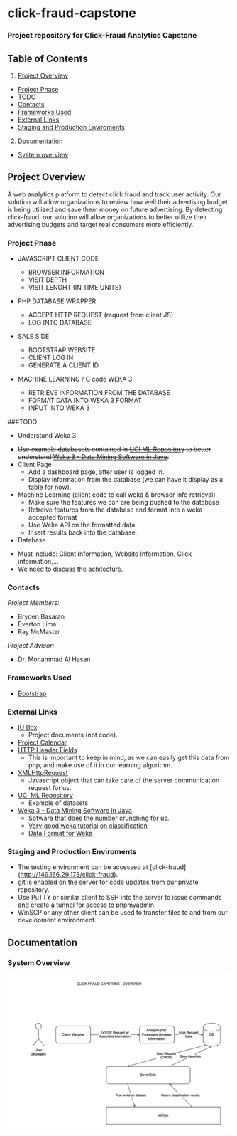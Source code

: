 click-fraud-capstone
====================

### Project repository for Click-Fraud Analytics Capstone

## Table of Contents
1. [Project Overview](#project-overview)
  * [Project Phase](#project-phase)
  * [TODO](#todo)
  * [Contacts](#contacts)
  * [Frameworks Used](#frameworks-used)
  * [External Links](#external-links)
  * [Staging and Production Enviroments](#staging-and-production-enviroments)
2. [Documentation](#documentation)
  * [System overview](#system-overview)

## Project Overview
A web analytics platform to detect click fraud and track user activity. Our solution will allow organizations 
to review how well their advertising budget is being utilized and save them money on future advertising. By detecting click-fraud,
our solution will allow organizations to better utilize their advertising budgets and target real consumers more efficiently.



### Project Phase
* JAVASCRIPT CLIENT CODE
	- BROWSER INFORMATION
	- VISIT DEPTH
	- VISIT LENGHT (IN TIME UNITS)

* PHP DATABASE WRAPPER
	- ACCEPT HTTP REQUEST (request from client JS)
	- LOG INTO DATABASE 
	
* SALE SIDE
	- BOOTSTRAP WEBSITE
	- CLIENT LOG IN
	- GENERATE A CLIENT ID

* MACHINE LEARNING / C code WEKA 3
	- RETRIEVE INFORMATION FROM THE DATABASE
	- FORMAT DATA INTO WEKA 3 FORMAT
	- INPUT INTO WEKA 3


###TODO
* Understand Weka 3
 - ~~Use example databasets contained in [UCI ML Repository](http://archive.ics.uci.edu/ml/) 
 to better understand [Weka 3 - Data Mining Software in Java](http://www.cs.waikato.ac.nz/ml/weka/).~~
 - Client Page
   * Add a dashboard page, after user is logged in.
   * Display information from the database (we can have it display as a table for now).
 - Machine Learning (client code to call weka & browser info retrieval)
   * Make sure the features we can are being pushed to the database
   * Retreive features from the database and format into a weka accepted format
   * Use Weka API on the formatted data
   * Insert results back into the database.
  - Database
  * Must include: Client Information, Website Information, Click information,...
  * We need to discuss the achitecture.

### Contacts
*Project Members:*   
- Bryden Basaran 
- Everton Lima 
- Ray McMaster

*Project Advisor:* 
- Dr. Mohammad Al Hasan

### Frameworks Used
- [Bootstrap](https://github.com/twbs/bootstrap)

### External Links 
- [IU Box](https://iu.box.com/s/gcdnmju6k48psy6f6w5h)
  * Project documents (not code).
- [Project Calendar](http://www.google.com/calendar/embed?src=krimzun.com_9q19bvjt1tr2qccdjo104849jc%40group.calendar.google.com&ctz=America/New_York)
- [HTTP Header Fields](http://en.wikipedia.org/wiki/List_of_HTTP_header_fields)
  * This is important to keep in mind, as we can easily get this data from php, and make use of it in our learning algorithm.
- [XMLHttpRequest](http://www.w3schools.com/dom/dom_http.asp)
  * Javascript object that can take care of the server communication request for us.
- [UCI ML Repository](http://archive.ics.uci.edu/ml/) 
  * Example of datasets.
- [Weka 3 - Data Mining Software in Java](http://www.cs.waikato.ac.nz/ml/weka/).
  * Sofware that does the number crunching for us.
  * [Very good weka tutorial on classification](http://machinelearningmastery.com/how-to-run-your-first-classifier-in-weka/)
  * [Data Format for Weka](http://www.cs.waikato.ac.nz/ml/weka/arff.html)


### Staging and Production Enviroments
- The testing environment can be accessed at [click-fraud] (http://149.166.29.173/click-fraud).
- git is enabled on the server for code updates from our private repository.
- Use PuTTY or similar client to SSH into the server to issue commands and create a tunnel for access to phpmyadmin.
- WinSCP or any other client can be used to transfer files to and from our development environment.

## Documentation

### System Overview

  ![System Overview Diagram](docs/system-overview.png)

